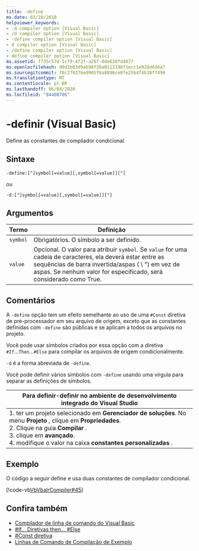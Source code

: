 ```yaml
---
title: -define
ms.date: 03/10/2018
helpviewer_keywords:
- -d compiler option [Visual Basic]
- /d compiler option [Visual Basic]
- -define compiler option [Visual Basic]
- d compiler option [Visual Basic]
- /define compiler option [Visual Basic]
- define compiler option [Visual Basic]
ms.assetid: f735c57d-1cf9-4f2f-a26f-0de630fd4077
ms.openlocfilehash: d0d1b03d9ab98f28a0112198f1ecc1e928d6d4a7
ms.sourcegitcommit: f8c270376ed905f6a8896ce0fe25b4f4b38ff498
ms.translationtype: MT
ms.contentlocale: pt-BR
ms.lasthandoff: 06/04/2020
ms.locfileid: "84408706"
---
```

# <a name="-define-visual-basic"></a>-definir (Visual Basic)
Define as constantes de compilador condicional.  
  
## <a name="syntax"></a>Sintaxe  
  
```console  
-define:["]symbol[=value][,symbol[=value]]["]  
```

ou

```console  
-d:["]symbol[=value][,symbol[=value]]["]  
```  
  
## <a name="arguments"></a>Argumentos  
  
|Termo|Definição|  
|---|---|  
|`symbol`|Obrigatórios. O símbolo a ser definido.|  
|`value`|Opcional. O valor para atribuir `symbol`. Se `value` for uma cadeia de caracteres, ela deverá estar entre as sequências de barra invertida/aspas ( \\ ") em vez de aspas. Se nenhum valor for especificado, será considerado como True.|  
  
## <a name="remarks"></a>Comentários  
 A `-define` opção tem um efeito semelhante ao uso de uma `#Const` diretiva de pré-processador em seu arquivo de origem, exceto que as constantes definidas com `-define` são públicas e se aplicam a todos os arquivos no projeto.  
  
 Você pode usar símbolos criados por essa opção com a diretiva `#If`...`Then`...`#Else` para compilar os arquivos de origem condicionalmente.  
  
 `-d` é a forma abreviada de `-define`.  
  
 Você pode definir vários símbolos com `-define` usando uma vírgula para separar as definições de símbolos.  
  
|Para definir-definir no ambiente de desenvolvimento integrado do Visual Studio|  
|---|  
|1. ter um projeto selecionado em **Gerenciador de soluções**. No menu **Projeto** , clique em **Propriedades**. <br />2. Clique na guia **Compilar** .<br />3. clique em **avançado**.<br />4. modifique o valor na caixa **constantes personalizadas** .|  
  
## <a name="example"></a>Exemplo  
 O código a seguir define e usa duas constantes de compilador condicional.  
  
 [!code-vb[VbVbalrCompiler#45](~/samples/snippets/visualbasic/VS_Snippets_VBCSharp/VbVbalrCompiler/VB/Class1.vb#45)]  
  
## <a name="see-also"></a>Confira também

- [Compilador de linha de comando do Visual Basic](index.md)
- [#If... Diretivas then... #Else](../../language-reference/directives/if-then-else-directives.md)
- [#Const diretiva](../../language-reference/directives/const-directive.md)
- [Linhas de Comando de Compilação de Exemplo](sample-compilation-command-lines.md)
